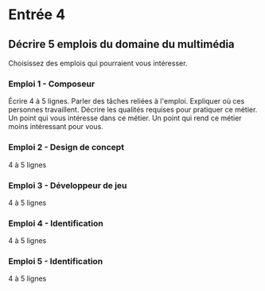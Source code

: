 # Entrée 4
## Décrire 5 emplois du domaine du multimédia
Choisissez des emplois qui pourraient vous intéresser. 

### Emploi 1 - Composeur
Écrire 4 à 5 lignes. Parler des tâches reliées à l'emploi. Expliquer où ces personnes travaillent. Décrire les qualités requises pour pratiquer ce métier. Un point qui vous intéresse dans ce métier. Un point qui rend ce métier moins intéressant pour vous.  

### Emploi 2 - Design de concept
4 à 5 lignes

### Emploi 3 - Développeur de jeu
4 à 5 lignes 

### Emploi 4 - Identification
4 à 5 lignes

### Emploi 5 - Identification
4 à 5 lignes


